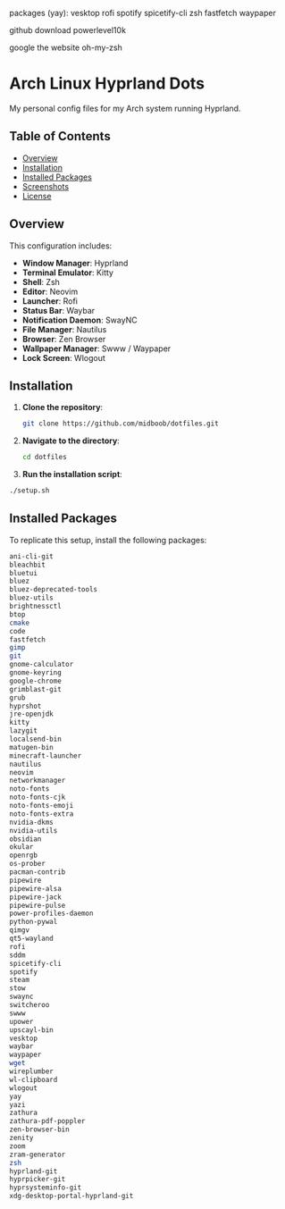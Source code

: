 packages (yay):
vesktop
rofi
spotify
spicetify-cli
zsh
fastfetch
waypaper

github download
powerlevel10k

google the website
oh-my-zsh


# Arch Linux Hyprland Dots

My personal config files for my Arch system running Hyprland.

## Table of Contents

- [Overview](#overview)
- [Installation](#installation)
- [Installed Packages](#installed-packages)
- [Screenshots](#screenshots)
- [License](#license)

## Overview

This configuration includes:

- **Window Manager**: Hyprland
- **Terminal Emulator**: Kitty
- **Shell**: Zsh
- **Editor**: Neovim
- **Launcher**: Rofi
- **Status Bar**: Waybar
- **Notification Daemon**: SwayNC
- **File Manager**: Nautilus
- **Browser**: Zen Browser
- **Wallpaper Manager**: Swww / Waypaper
- **Lock Screen**: Wlogout

## Installation

1. **Clone the repository**:

   ```bash
   git clone https://github.com/midboob/dotfiles.git
   ```

2. **Navigate to the directory**:

   ```bash
   cd dotfiles
   ```

3. **Run the installation script**:

```bash
./setup.sh
   ```

## Installed Packages

To replicate this setup, install the following packages:

```bash
ani-cli-git
bleachbit
bluetui
bluez
bluez-deprecated-tools
bluez-utils
brightnessctl
btop
cmake
code
fastfetch
gimp
git
gnome-calculator
gnome-keyring
google-chrome
grimblast-git
grub
hyprshot
jre-openjdk
kitty
lazygit
localsend-bin
matugen-bin
minecraft-launcher
nautilus
neovim
networkmanager
noto-fonts
noto-fonts-cjk
noto-fonts-emoji
noto-fonts-extra
nvidia-dkms
nvidia-utils
obsidian
okular
openrgb
os-prober
pacman-contrib
pipewire
pipewire-alsa
pipewire-jack
pipewire-pulse
power-profiles-daemon
python-pywal
qimgv
qt5-wayland
rofi
sddm
spicetify-cli
spotify
steam
stow
swaync
switcheroo
swww
upower
upscayl-bin
vesktop
waybar
waypaper
wget
wireplumber
wl-clipboard
wlogout
yay
yazi
zathura
zathura-pdf-poppler
zen-browser-bin
zenity
zoom
zram-generator
zsh
hyprland-git
hyprpicker-git
hyprsysteminfo-git
xdg-desktop-portal-hyprland-git
```
